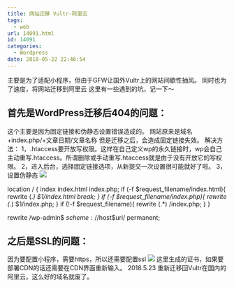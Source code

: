 ```yaml
---
title: 网站迁移 Vultr-阿里云
tags:
  - web
url: 14091.html
id: 14091
categories:
  - Wordpress
date: 2018-05-22 22:46:54
---
```


主要是为了适配小程序，但由于GFW让国外Vultr上的网站间歇性抽风。 同时也为了速度，将网站迁移到阿里云 这里有一些遇到的坑，记一下～

首先是WordPress迁移后404的问题：
----------------------

这个主要是因为固定链接和伪静态设置错误造成的。 网站原来是域名+index.php/+文章日期/文章名称 但是迁移之后，会造成固定链接失效。 解决方法： 1，.htaccess要开放写权限。这样在自己定义wp的永久链接时，wp会自己主动重写.htaccess。所谓删除或手动重写.htaccess就是由于没有开放它的写权限。 2，进入后台，选择固定链接选项，从新提交一次设置很可能就好了啦。 3，设置伪静态 ![](http://blog.echo.cool/wp-content/uploads/2018/05/自动草稿-3.jpg)

location / {
	index index.html index.php; 
	if (-f $request_filename/index.html){ 
		rewrite (.*) $1/index.html break; 
	} 
	if (-f $request_filename/index.php){ 
		rewrite (.*) $1/index.php; 
	} 
	if (!-f $request_filename){ 
		rewrite (.*) /index.php; 
	} 
} 

rewrite /wp-admin$ $scheme://$host$uri/ permanent;

之后是SSL的问题：
----------

因为要配置小程序，需要https，所以还需要配置ssl ![](http://blog.echo.cool/wp-content/uploads/2018/05/自动草稿-4.jpg) 这里生成的证书，如果要部署CDN的话还需要在CDN界面重新输入。 2018.5.23 重新迁移回Vultr在国内的阿里云，这么好的域名就废了。